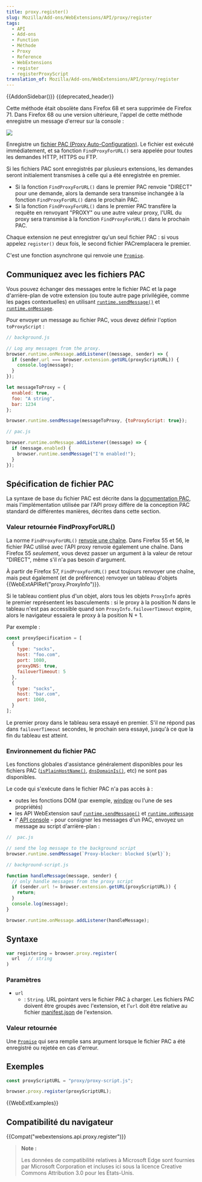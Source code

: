```yaml
---
title: proxy.register()
slug: Mozilla/Add-ons/WebExtensions/API/proxy/register
tags:
  - API
  - Add-ons
  - Function
  - Méthode
  - Proxy
  - Reference
  - WebExtensions
  - register
  - registerProxyScript
translation_of: Mozilla/Add-ons/WebExtensions/API/proxy/register
---
```

{{AddonSidebar()}} {{deprecated_header}}

Cette méthode était obsolète dans Firefox 68 et sera supprimée de Firefox 71. Dans Firefox 68 ou une version ultérieure, l'appel de cette méthode enregistre un message d'erreur sur la console :

![](proxy_register_warning.png)

Enregistre un [fichier PAC (Proxy Auto-Configuration)](/fr/docs/Web/HTTP/Proxy_servers_and_tunneling/Proxy_Auto-Configuration_%28PAC%29_file). Le fichier est exécuté immédiatement, et sa fonction `FindProxyForURL()` sera appelée pour toutes les demandes HTTP, HTTPS ou FTP.

Si les fichiers PAC sont enregistrés par plusieurs extensions, les demandes seront initialement transmises à celle qui a été enregistrée en premier.

- Si la fonction `FindProxyForURL()` dans le premier PAC renvoie "DIRECT" pour une demande, alors la demande sera transmise inchangée à la fonction  `FindProxyForURL()` dans le prochain PAC.
- Si la fonction `FindProxyForURL()` dans le premier PAC transfère la requête en renvoyant "PROXY" ou une autre valeur proxy, l'URL du proxy sera transmise à la fonction `FindProxyForURL()` dans le prochain PAC.

Chaque extension ne peut enregistrer qu'un seul fichier PAC : si vous appelez  `register()` deux fois, le second fichier PACremplacera le premier.

C'est une fonction asynchrone qui renvoie une [`Promise`](/fr/docs/Web/JavaScript/Reference/Objets_globaux/Promise).

## Communiquez avec les fichiers PAC

Vous pouvez échanger des messages entre le fichier PAC et la page d'arrière-plan de votre extension (ou toute autre page privilégiée, comme les pages contextuelles) en utilisant [`runtime.sendMessage()`](/fr/docs/Mozilla/Add-ons/WebExtensions/API/runtime/sendMessage) et [`runtime.onMessage`](/fr/docs/Mozilla/Add-ons/WebExtensions/API/runtime/onMessage).

Pour envoyer un message au fichier PAC, vous devez définir l'option `toProxyScript` :

```js
// background.js

// Log any messages from the proxy.
browser.runtime.onMessage.addListener((message, sender) => {
  if (sender.url === browser.extension.getURL(proxyScriptURL)) {
    console.log(message);
  }
});

let messageToProxy = {
  enabled: true,
  foo: "A string",
  bar: 1234
};

browser.runtime.sendMessage(messageToProxy, {toProxyScript: true});
```

```js
// pac.js

browser.runtime.onMessage.addListener((message) => {
  if (message.enabled) {
    browser.runtime.sendMessage("I'm enabled!");
  }
});
```

## Spécification de fichier PAC

La syntaxe de base du fichier PAC est décrite dans la [documentation PAC](</fr/docs/Web/HTTP/Proxy_servers_and_tunneling/Proxy_Auto-Configuration_(PAC)_file>), mais l'implémentation utilisée par l'API proxy diffère de la conception PAC standard de différentes manières, décrites dans cette section.

### Valeur retournée FindProxyForURL()

La norme `FindProxyForURL()` [renvoie une chaîne](/fr/docs/Web/HTTP/Proxy_servers_and_tunneling/Proxy_Auto-Configuration_%28PAC%29_file#Return_value_format). Dans Firefox 55 et 56, le fichier PAC utilisé avec l'API proxy renvoie également une chaîne. Dans Firefox 55 _seulement_, vous devez passer un argument à la valeur de retour "DIRECT", même s'il n'a pas besoin d'argument.

À partir de Firefox 57, `FindProxyForURL()` peut toujours renvoyer une chaîne, mais peut également (et de préférence) renvoyer un tableau d'objets  {{WebExtAPIRef("proxy.ProxyInfo")}}.

Si le tableau contient plus d'un objet, alors tous les objets `ProxyInfo` après le premier représentent les basculements : si le proxy à la position N dans le tableau n'est pas accessible quand son `ProxyInfo.failoverTimeout` expire, alors le navigateur essaiera le proxy à la position N + 1.

Par exemple :

```js
const proxySpecification = [
  {
    type: "socks",
    host: "foo.com",
    port: 1080,
    proxyDNS: true,
    failoverTimeout: 5
  },
  {
    type: "socks",
    host: "bar.com",
    port: 1060,
  }
];
```

Le premier proxy dans le tableau sera essayé en premier. S'il ne répond pas dans `failoverTimeout` secondes, le prochain sera essayé, jusqu'à ce que la fin du tableau est atteint.

### Environnement du fichier PAC

Les fonctions globales d'assistance généralement disponibles pour les fichiers PAC  ([`isPlainHostName()`](</fr/docs/Web/HTTP/Proxy_servers_and_tunneling/Proxy_Auto-Configuration_(PAC)_file#isPlainHostName()_2>), [`dnsDomainIs()`](</fr/docs/Web/HTTP/Proxy_servers_and_tunneling/Proxy_Auto-Configuration_(PAC)_file#dnsDomainIs()>), etc) ne sont pas disponibles.

Le code qui s'exécute dans le fichier PAC n'a pas accès à :

- outes les fonctions DOM (par exemple, [window](/fr/docs/Web/API/Window) ou l'une de ses propriétés)
- les API WebExtension sauf [`runtime.sendMessage()`](/fr/docs/Mozilla/Add-ons/WebExtensions/API/runtime/sendMessage) et [`runtime.onMessage`](/fr/docs/Mozilla/Add-ons/WebExtensions/API/runtime/onMessage)
- l' [API console](/fr/docs/Web/API/Console) - pour consigner les messages d'un PAC, envoyez un message au script d'arrière-plan :

```js
//  pac.js

// send the log message to the background script
browser.runtime.sendMessage(`Proxy-blocker: blocked ${url}`);
```

```js
// background-script.js

function handleMessage(message, sender) {
  // only handle messages from the proxy script
  if (sender.url != browser.extension.getURL(proxyScriptURL)) {
    return;
  }
  console.log(message);
}

browser.runtime.onMessage.addListener(handleMessage);
```

## Syntaxe

```js
var registering = browser.proxy.register(
  url   // string
)
```

### Paramètres

- `url`
  - : `String`. URL pointant vers le fichier PAC à charger. Les fichiers PAC doivent être groupés avec l'extension, et l'`url` doit être relative au fichier [manifest.json](/fr/Add-ons/WebExtensions/manifest.json) de l'extension.

### Valeur retournée

Une [`Promise`](/fr/docs/Web/JavaScript/Reference/Objets_globaux/Promise) qui sera remplie sans argument lorsque le fichier PAC a été enregistré ou rejetée en cas d'erreur.

## Exemples

```js
const proxyScriptURL = "proxy/proxy-script.js";

browser.proxy.register(proxyScriptURL);
```

{{WebExtExamples}}

## Compatibilité du navigateur

{{Compat("webextensions.api.proxy.register")}}

> **Note :**
>
> Les données de compatibilité relatives à Microsoft Edge sont fournies par Microsoft Corporation et incluses ici sous la licence Creative Commons Attribution 3.0 pour les États-Unis.
